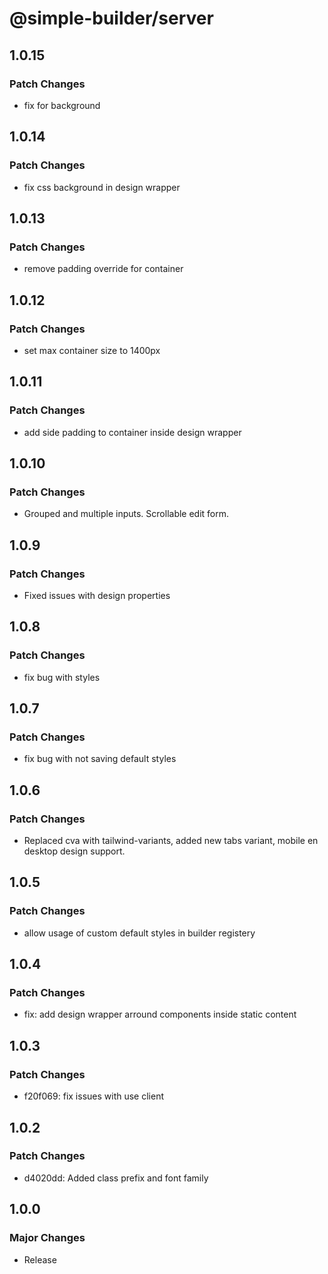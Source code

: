 # @simple-builder/server

## 1.0.15

### Patch Changes

- fix for background

## 1.0.14

### Patch Changes

- fix css background in design wrapper

## 1.0.13

### Patch Changes

- remove padding override for container

## 1.0.12

### Patch Changes

- set max container size to 1400px

## 1.0.11

### Patch Changes

- add side padding to container inside design wrapper

## 1.0.10

### Patch Changes

- Grouped and multiple inputs. Scrollable edit form.

## 1.0.9

### Patch Changes

- Fixed issues with design properties

## 1.0.8

### Patch Changes

- fix bug with styles

## 1.0.7

### Patch Changes

- fix bug with not saving default styles

## 1.0.6

### Patch Changes

- Replaced cva with tailwind-variants, added new tabs variant, mobile en desktop design support.

## 1.0.5

### Patch Changes

- allow usage of custom default styles in builder registery

## 1.0.4

### Patch Changes

- fix: add design wrapper arround components inside static content

## 1.0.3

### Patch Changes

- f20f069: fix issues with use client

## 1.0.2

### Patch Changes

- d4020dd: Added class prefix and font family

## 1.0.0

### Major Changes

- Release
